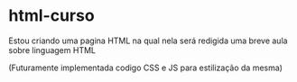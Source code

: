 # html-curso
Estou criando uma pagina HTML na qual nela será redigida uma breve aula sobre linguagem HTML 

(Futuramente implementada codigo CSS e JS para estilização da mesma)



